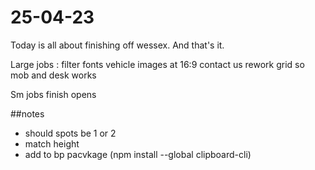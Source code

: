 # 25-04-23

Today is all about finishing off wessex. And that's it.

Large jobs :
filter fonts
vehicle images at 16:9
contact us rework grid so mob and desk works

Sm jobs
finish opens


##notes
- should spots be 1 or 2
- match height
- add to bp pacvkage (npm install --global clipboard-cli)